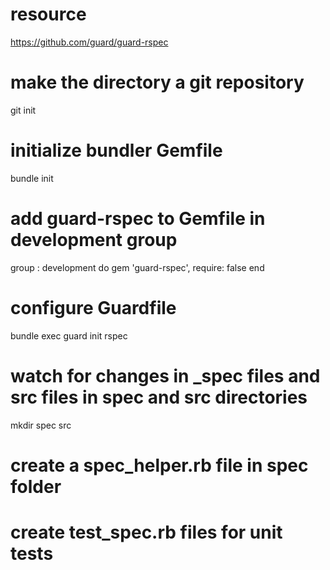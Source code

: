 # resource
https://github.com/guard/guard-rspec

# make the directory a git repository
git init

# initialize bundler Gemfile
bundle init

# add guard-rspec to Gemfile in development group
group : development do 
    gem 'guard-rspec', require: false
end

# configure Guardfile
bundle exec guard init rspec

# watch for changes in _spec files and src files in spec and src directories
mkdir spec src

# create a spec_helper.rb file in spec folder 
# create test_spec.rb files for unit tests


